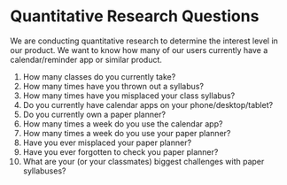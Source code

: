 # Quantitative Research Questions

We are conducting quantitative research to determine the interest level in our product. We want to know how many of our users currently
have a calendar/reminder app or similar product.

1. How many classes do you currently take?
2. How many times have you thrown out a syllabus?
3. How many times have you misplaced your class syllabus?
4. Do you currently have calendar apps on your phone/desktop/tablet?
5. Do you currently own a paper planner?
6. How many times a week do you use the calendar app?
7. How many times a week do you use your paper planner?
8. Have you ever misplaced your paper planner?
9. Have you ever forgotten to check you paper planner? 
10. What are your (or your classmates) biggest challenges with paper syllabuses?
